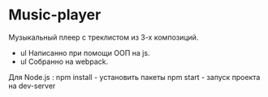 # Music-player


Музыкальный плеер с треклистом из 3-х композиций.
+ ul Написанно при помощи ООП на js.
+ ul Собранно на webpack.

Для Node.js :
npm install - установить пакеты
npm start - запуск проекта на dev-server
